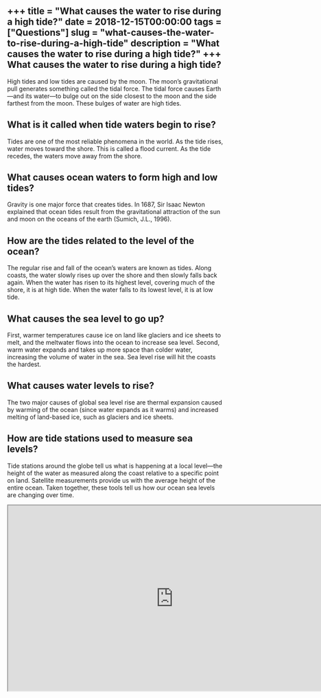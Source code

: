 +++
title = "What causes the water to rise during a high tide?"
date = 2018-12-15T00:00:00
tags = ["Questions"]
slug = "what-causes-the-water-to-rise-during-a-high-tide"
description = "What causes the water to rise during a high tide?"
+++
What causes the water to rise during a high tide?
-------------------------------------------------

High tides and low tides are caused by the moon. The moon’s gravitational pull generates something called the tidal force. The tidal force causes Earth—and its water—to bulge out on the side closest to the moon and the side farthest from the moon. These bulges of water are high tides.

What is it called when tide waters begin to rise?
-------------------------------------------------

Tides are one of the most reliable phenomena in the world. As the tide rises, water moves toward the shore. This is called a flood current. As the tide recedes, the waters move away from the shore.

What causes ocean waters to form high and low tides?
----------------------------------------------------

Gravity is one major force that creates tides. In 1687, Sir Isaac Newton explained that ocean tides result from the gravitational attraction of the sun and moon on the oceans of the earth (Sumich, J.L., 1996).

How are the tides related to the level of the ocean?
----------------------------------------------------

The regular rise and fall of the ocean’s waters are known as tides. Along coasts, the water slowly rises up over the shore and then slowly falls back again. When the water has risen to its highest level, covering much of the shore, it is at high tide. When the water falls to its lowest level, it is at low tide.

What causes the sea level to go up?
-----------------------------------

First, warmer temperatures cause ice on land like glaciers and ice sheets to melt, and the meltwater flows into the ocean to increase sea level. Second, warm water expands and takes up more space than colder water, increasing the volume of water in the sea. Sea level rise will hit the coasts the hardest.

What causes water levels to rise?
---------------------------------

The two major causes of global sea level rise are thermal expansion caused by warming of the ocean (since water expands as it warms) and increased melting of land-based ice, such as glaciers and ice sheets.

How are tide stations used to measure sea levels?
-------------------------------------------------

Tide stations around the globe tell us what is happening at a local level—the height of the water as measured along the coast relative to a specific point on land. Satellite measurements provide us with the average height of the entire ocean. Taken together, these tools tell us how our ocean sea levels are changing over time.

<iframe allow="accelerometer; autoplay; clipboard-write; encrypted-media; gyroscope; picture-in-picture" allowfullscreen="" class="__youtube_prefs__  epyt-is-override  no-lazyload" data-no-lazy="1" data-origheight="433" data-origwidth="770" data-skipgform_ajax_framebjll="" height="433" id="_ytid_12040" loading="lazy" src="https://www.youtube.com/embed/_LRc6k-clzE?enablejsapi=1&autoplay=0&cc_load_policy=0&cc_lang_pref=&iv_load_policy=1&loop=0&modestbranding=0&rel=1&fs=1&playsinline=0&autohide=2&theme=dark&color=red&controls=1&" title="YouTube player" width="770"></iframe>